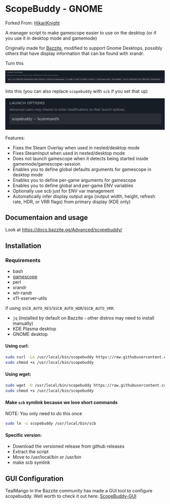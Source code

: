 # ScopeBuddy - GNOME

Forked From: [HikariKnight](https://github.com/HikariKnight/ScopeBuddy)

A manager script to make gamescope easier to use on the desktop (or if you use it in desktop mode and gamemode)

Originally made for [Bazzite](https://bazzite.gg), modified to support Gnome Desktops, possibly others that have display information that can be found with xrandr. 

Turn this

![gamescope Launch Options](/repo_content/launch_options_gamescope.png?raw=true "gamescope Launch Options")

Into this (you can also replace `scopebuddy` with `scb` if you set that up)

![scopebuddy Launch Options](/repo_content/launch_options_scopebuddy.png?raw=true "scopebuddy Launch Options")

Features:
* Fixes the Steam Overlay when used in nested/desktop mode
* Fixes SteamInput when used in nested/desktop mode
* Does not launch gamescope when it detects being started inside gamemode/gamescope-session
* Enables you to define global defaults arguments for gamescope in desktop mode
* Enables you to define per-game arguments for gamescope
* Enables you to define global and per-game ENV variables
* Optionally use scb just for ENV var management
* Automatically infer display output args (output width, height, refresh rate, HDR, or VRR flags) from primary display (KDE only)

## Documentaion and usage
Look at https://docs.bazzite.gg/Advanced/scopebuddy/

## Installation

### Requirements
* bash
* [gamescope](https://github.com/ValveSoftware/gamescope)
* perl
* xrandr
* wlr-randr
* x11-xserver-utils

if using `$SCB_AUTO_RES`/`$SCB_AUTO_HDR`/`$SCB_AUTO_VRR`:
* `jq` (installed by default on Bazzite - other distros may need to install manually)
* KDE Plasma desktop 
* GNOME desktop

#### Using curl:
```bash
sudo curl -Lo /usr/local/bin/scopebuddy https://raw.githubusercontent.com/theronlindsay/ScopeBuddyGNOME/refs/heads/main/bin/scopebuddy
sudo chmod +x /usr/local/bin/scopebuddy
```

#### Using wget:
```bash
sudo wget -O /usr/local/bin/scopebuddy https://raw.githubusercontent.com/theronlindsay/ScopeBuddyGNOME/refs/heads/main/bin/scopebuddy
sudo chmod +x /usr/local/bin/scopebuddy
```

#### Make `scb` symlink because we love short commands
NOTE: You only need to do this once

```bash
sudo ln -s scopebuddy /usr/local/bin/scb
```

#### Specific version:
* Download the versioned release from github releases
* Extract the script
* Move to /usr/local/bin or /usr/bin
* make scb symlink

## GUI Configuration
TealMango in the Bazzite community has made a GUI tool to configure scopebuddy.
Well worth to check it out here: [ScopeBuddy-GUI](https://github.com/rfrench3/scopebuddy-gui)
